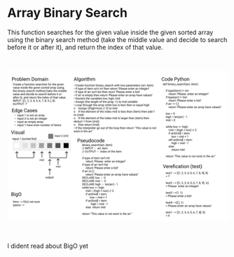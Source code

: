 # Array Binary Search

This function searches for the given value inside the given sorted array using the binary search method (take the middle value and decide to search before it or after it), and return the index of that value.

<br>

![array binary search](./array-binary-search.png)

<br>

I dident read about BigO yet